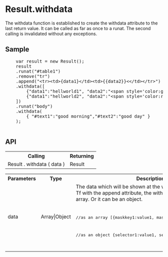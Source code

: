 <H1>Result.withdata</H1>

The withdata function is established to create the withdata attribute to the last return value.
It can be called as far as once to a runat. The second calling is invalidated without any exceptions.

<h2>Sample</h2>
<pre>
	var result = new Result();
	result
	.runat("#table1")
	.remove("tr")
	.append("&lt;tr>&lt;td>{data1}&lt;/td>&lt;td>{{data2}}<&lt;/td>&lt;/tr>")
	.withdata([
		{"data1":"hellworld1", "data2":"&lt;span style='color:greed'>OK&lt;/span>"},
		{"data1":"hellworld2", "data2":"&lt;span style='color:red'>NG&lt;/span>"},
	])
	.runat("body")
	.withdata(
		{ "#text1":"good morning","#text2":"good day" }
	);
	
</pre>

<h2>API</h2>

<table>
<tr><th>Calling</th><th>Returning</th></tr>
<tr><td>Result . withdata ( data )</td><td>Result</td></tr>
</table>

<table>
<tr><th>Parameters</th><th>Type</th><th>Description</th></tr>
<tr><td>data</td><td>Array|Object</td><td>The data which will be shown at the web.<br>
Tf with the append attribute, the withdata attribute must be an array. Or it can be an object.
<pre>

//as an array
[{maskkey1:value1, maskkey2]:value2 ...},{...}]

//as an object
{selector1:value1, selector2:value2 }

</pre>
</td></tr>
</table>

